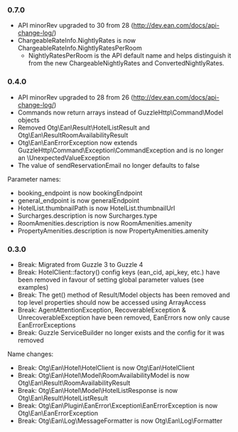 ### 0.7.0

 * API minorRev upgraded to 30 from 28 (http://dev.ean.com/docs/api-change-log/)
 * ChargeableRateInfo.NightlyRates is now ChargeableRateInfo.NightlyRatesPerRoom 
   - NightlyRatesPerRoom is the API default name and helps distinguish it from the new ChargeableNightlyRates and ConvertedNightlyRates.

### 0.4.0

 * API minorRev upgraded to 28 from 26 (http://dev.ean.com/docs/api-change-log/)
 * Commands now return arrays instead of GuzzleHttp\Command\Model objects 
 * Removed Otg\Ean\Result\HotelListResult and Otg\Ean\ResultRoomAvailabilityResult
 * Otg\Ean\EanErrorException now extends GuzzleHttp\Command\Exception\CommandException and is no longer an \UnexpectedValueException
 * The value of sendReservationEmail no longer defaults to false
 
 Parameter names:
 
 * booking_endpoint is now bookingEndpoint
 * general_endpoint is now generalEndpoint
 * HotelList.thumbnailPath is now HotelList.thumbnailUrl
 * Surcharges.description is now Surcharges.type
 * RoomAmenities.description is now RoomAmenities.amenity
 * PropertyAmenities.description is now PropertyAmenities.amenity

### 0.3.0

  * Break: Migrated from Guzzle 3 to Guzzle 4
  * Break: HotelClient::factory() config keys (ean_cid, api_key, etc.) have been removed in favour of setting global parameter values (see examples)
  * Break: The get() method of Result/Model objects has been removed and top level properties should now be accessed using ArrayAccess
  * Break: AgentAttentionException, RecoverableException & UnrecoverableException have been removed, EanErrors now only cause EanErrorExceptions
  * Break: Guzzle ServiceBuilder no longer exists and the config for it was removed

  Name changes:
  
  * Break: Otg\Ean\Hotel\HotelClient is now Otg\Ean\HotelClient
  * Break: Otg\Ean\Hotel\Model\RoomAvailabilityModel is now Otg\Ean\Result\RoomAvailabilityResult
  * Break: Otg\Ean\Hotel\Model\HotelListResponse is now Otg\Ean\Result\HotelListResult
  * Break: Otg\Ean\Plugin\EanError\Exception\EanErrorException is now Otg\Ean\EanErrorException
  * Break: Otg\Ean\Log\MessageFormatter is now Otg\Ean\Log\Formatter
